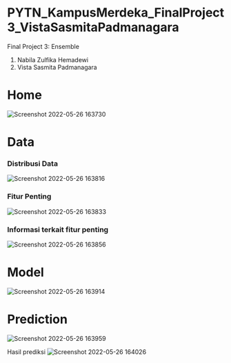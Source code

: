 # PYTN_KampusMerdeka_FinalProject3_VistaSasmitaPadmanagara

Final Project 3: Ensemble
1. Nabila Zulfika Hemadewi
2. Vista Sasmita Padmanagara

# Home
![Screenshot 2022-05-26 163730](https://user-images.githubusercontent.com/73339446/170461865-2974ba9d-10ba-42a4-9a31-10c8283e77b3.png)

# Data
### Distribusi Data
![Screenshot 2022-05-26 163816](https://user-images.githubusercontent.com/73339446/170462343-f11e50a9-d3da-42c9-bbbf-c606e69d34b2.png)

### Fitur Penting
![Screenshot 2022-05-26 163833](https://user-images.githubusercontent.com/73339446/170462433-e3e91a7b-93b2-4125-a401-35aeef3939ca.png)

### Informasi terkait fitur penting
![Screenshot 2022-05-26 163856](https://user-images.githubusercontent.com/73339446/170462545-be81eb08-451f-4330-84e0-7b56a9baf194.png)

# Model
![Screenshot 2022-05-26 163914](https://user-images.githubusercontent.com/73339446/170462679-8dad9d84-bd05-49b3-95f9-770b13d678d4.png)

# Prediction
![Screenshot 2022-05-26 163959](https://user-images.githubusercontent.com/73339446/170462739-4211ac13-cfd2-4c6c-95a0-53b4ea570220.png)

Hasil prediksi
![Screenshot 2022-05-26 164026](https://user-images.githubusercontent.com/73339446/170462786-b74017a9-3ebf-4e37-b101-94c2ed7c444b.png)
